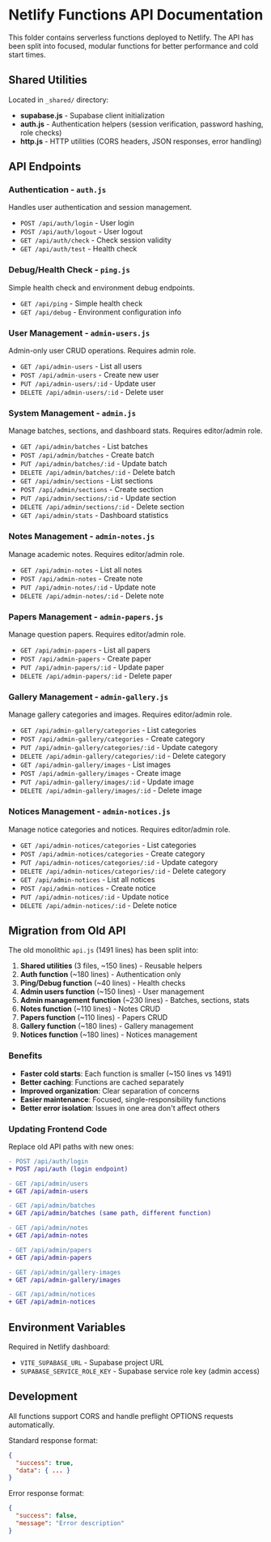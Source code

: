 # Netlify Functions API Documentation

This folder contains serverless functions deployed to Netlify. The API has been split into focused, modular functions for better performance and cold start times.

## Shared Utilities

Located in `_shared/` directory:

- **supabase.js** - Supabase client initialization
- **auth.js** - Authentication helpers (session verification, password hashing, role checks)
- **http.js** - HTTP utilities (CORS headers, JSON responses, error handling)

## API Endpoints

### Authentication - `auth.js`

Handles user authentication and session management.

- `POST /api/auth/login` - User login
- `POST /api/auth/logout` - User logout
- `GET /api/auth/check` - Check session validity
- `GET /api/auth/test` - Health check

### Debug/Health Check - `ping.js`

Simple health check and environment debug endpoints.

- `GET /api/ping` - Simple health check
- `GET /api/debug` - Environment configuration info

### User Management - `admin-users.js`

Admin-only user CRUD operations. Requires admin role.

- `GET /api/admin-users` - List all users
- `POST /api/admin-users` - Create new user
- `PUT /api/admin-users/:id` - Update user
- `DELETE /api/admin-users/:id` - Delete user

### System Management - `admin.js`

Manage batches, sections, and dashboard stats. Requires editor/admin role.

- `GET /api/admin/batches` - List batches
- `POST /api/admin/batches` - Create batch
- `PUT /api/admin/batches/:id` - Update batch
- `DELETE /api/admin/batches/:id` - Delete batch
- `GET /api/admin/sections` - List sections
- `POST /api/admin/sections` - Create section
- `PUT /api/admin/sections/:id` - Update section
- `DELETE /api/admin/sections/:id` - Delete section
- `GET /api/admin/stats` - Dashboard statistics

### Notes Management - `admin-notes.js`

Manage academic notes. Requires editor/admin role.

- `GET /api/admin-notes` - List all notes
- `POST /api/admin-notes` - Create note
- `PUT /api/admin-notes/:id` - Update note
- `DELETE /api/admin-notes/:id` - Delete note

### Papers Management - `admin-papers.js`

Manage question papers. Requires editor/admin role.

- `GET /api/admin-papers` - List all papers
- `POST /api/admin-papers` - Create paper
- `PUT /api/admin-papers/:id` - Update paper
- `DELETE /api/admin-papers/:id` - Delete paper

### Gallery Management - `admin-gallery.js`

Manage gallery categories and images. Requires editor/admin role.

- `GET /api/admin-gallery/categories` - List categories
- `POST /api/admin-gallery/categories` - Create category
- `PUT /api/admin-gallery/categories/:id` - Update category
- `DELETE /api/admin-gallery/categories/:id` - Delete category
- `GET /api/admin-gallery/images` - List images
- `POST /api/admin-gallery/images` - Create image
- `PUT /api/admin-gallery/images/:id` - Update image
- `DELETE /api/admin-gallery/images/:id` - Delete image

### Notices Management - `admin-notices.js`

Manage notice categories and notices. Requires editor/admin role.

- `GET /api/admin-notices/categories` - List categories
- `POST /api/admin-notices/categories` - Create category
- `PUT /api/admin-notices/categories/:id` - Update category
- `DELETE /api/admin-notices/categories/:id` - Delete category
- `GET /api/admin-notices` - List all notices
- `POST /api/admin-notices` - Create notice
- `PUT /api/admin-notices/:id` - Update notice
- `DELETE /api/admin-notices/:id` - Delete notice

## Migration from Old API

The old monolithic `api.js` (1491 lines) has been split into:

1. **Shared utilities** (3 files, ~150 lines) - Reusable helpers
2. **Auth function** (~180 lines) - Authentication only
3. **Ping/Debug function** (~40 lines) - Health checks
4. **Admin users function** (~150 lines) - User management
5. **Admin management function** (~230 lines) - Batches, sections, stats
6. **Notes function** (~110 lines) - Notes CRUD
7. **Papers function** (~110 lines) - Papers CRUD
8. **Gallery function** (~180 lines) - Gallery management
9. **Notices function** (~180 lines) - Notices management

### Benefits

- **Faster cold starts**: Each function is smaller (~150 lines vs 1491)
- **Better caching**: Functions are cached separately
- **Improved organization**: Clear separation of concerns
- **Easier maintenance**: Focused, single-responsibility functions
- **Better error isolation**: Issues in one area don't affect others

### Updating Frontend Code

Replace old API paths with new ones:

```diff
- POST /api/auth/login
+ POST /api/auth (login endpoint)

- GET /api/admin/users
+ GET /api/admin-users

- GET /api/admin/batches
+ GET /api/admin/batches (same path, different function)

- GET /api/admin/notes
+ GET /api/admin-notes

- GET /api/admin/papers
+ GET /api/admin-papers

- GET /api/admin/gallery-images
+ GET /api/admin-gallery/images

- GET /api/admin/notices
+ GET /api/admin-notices
```

## Environment Variables

Required in Netlify dashboard:

- `VITE_SUPABASE_URL` - Supabase project URL
- `SUPABASE_SERVICE_ROLE_KEY` - Supabase service role key (admin access)

## Development

All functions support CORS and handle preflight OPTIONS requests automatically.

Standard response format:
```json
{
  "success": true,
  "data": { ... }
}
```

Error response format:
```json
{
  "success": false,
  "message": "Error description"
}
```
